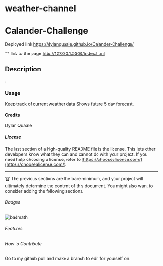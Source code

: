 # weather-channel

# Calander-Challenge

Deployed link
https://dylanquaale.github.io/Calander-Challenge/

\*\* link to the page
http://127.0.0.1:5500/index.html

## Description

.

### Usage
Keep track of current weather data
Shows future 5 day forecast. 

#### Credits

Dylan Quaale

##### License

The last section of a high-quality README file is the license. This lets other developers know what they can and cannot do with your project. If you need help choosing a license, refer to [https://choosealicense.com/](https://choosealicense.com/).

---

🏆 The previous sections are the bare minimum, and your project will ultimately determine the content of this document. You might also want to consider adding the following sections.

###### Badges

![badmath](https://img.shields.io/github/languages/top/lernantino/badmath)

###### Features

###### How to Contribute

Go to my github pull and make a branch to edit for yourself on.
